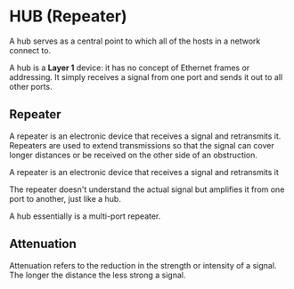 # HUB (Repeater)

A hub serves as a central point to which all of the hosts in a network connect to.

A hub is a **Layer 1** device: it has no concept of Ethernet frames or addressing.
It simply receives a signal from one port and sends it out to all other ports.

## Repeater

A repeater is an electronic device that receives a signal and retransmits it.
Repeaters are used to extend transmissions so that the signal can cover longer distances or be received on the other side of an obstruction.

A repeater is an electronic device that receives a signal and retransmits it

The repeater doesn't understand the actual signal but amplifies it from one port to another, just like a hub.

A hub essentially is a multi-port repeater.

## Attenuation

Attenuation refers to the reduction in the strength or intensity of a signal. The longer the distance the less strong a signal.
